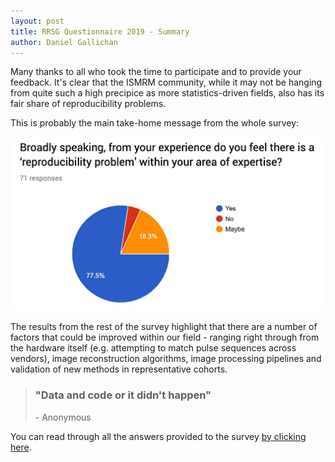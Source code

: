 ```yaml
---
layout: post
title: RRSG Questionnaire 2019 - Summary
author: Daniel Gallichan
---
```


Many thanks to all who took the time to participate and to provide your feedback. It's clear that the ISMRM community, while it may not be hanging from quite such a high precipice as more statistics-driven fields, also has its fair share of reproducibility problems. 

This is probably the main take-home message from the whole survey:

![](../images/questionnaire/graphs_00004.jpg)

The results from the rest of the survey highlight that there are a number of factors that could be improved within our field - ranging right through from the hardware itself (e.g. attempting to match pulse sequences across vendors), image reconstruction algorithms, image processing pipelines and validation of new methods in representative cohorts.

<blockquote><h3>"Data and code or it didn't happen"</h3><footer>- Anonymous</footer></blockquote>

You can read through all the answers provided to the survey [by clicking here](https://docs.google.com/forms/d/1AChuij7KAYEgJp9-7_jCnL3l7FrOMnSj_NkU6U-R7ls/viewanalytics).



